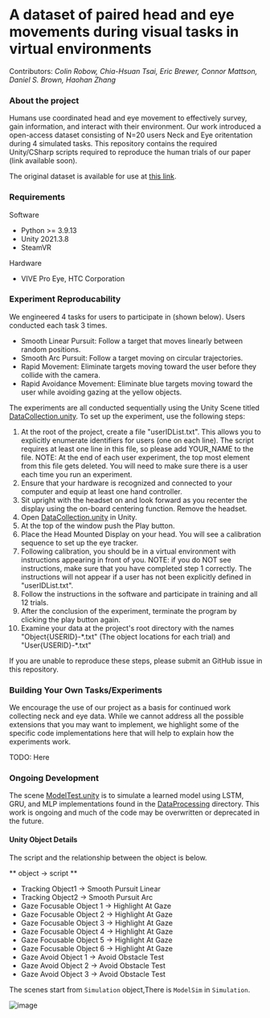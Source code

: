 # A dataset of paired head and eye movements during visual tasks in virtual environments
Contributors: _Colin Robow, Chia-Hsuan Tsai, Eric Brewer, Connor Mattson, Daniel S. Brown, Haohan Zhang_

### About the project
Humans use coordinated head and eye movement to effectively survey, gain information, and interact with their environment. Our work introduced a open-access dataset consisting of N=20 users Neck and Eye oritentation during 4 simulated tasks. This repository contains the required Unity/CSharp scripts required to reproduce the human trials of our paper (link available soon).

The original dataset is available for use at [this link](https://figshare.com/articles/dataset/EyeTrackingVRDataset/25749378).

### Requirements
Software
* Python >= 3.9.13
* Unity 2021.3.8
* SteamVR

Hardware
* VIVE Pro Eye, HTC Corporation

### Experiment Reproducability
We engineered 4 tasks for users to participate in (shown below). Users conducted each task 3 times.
* Smooth Linear Pursuit: Follow a target that moves linearly between random positions.
* Smooth Arc Pursuit: Follow a target moving on circular trajectories. 
* Rapid Movement: Eliminate targets moving toward the user before they collide with the camera.
* Rapid Avoidance Movement: Eliminate blue targets moving toward the user while avoiding gazing at the yellow objects.

The experiments are all conducted sequentially using the Unity Scene titled [DataCollection.unity](EyeTrackingTest/Assets/Scenes/DataCollection.unity). To set up the experiment, use the following steps:
1. At the root of the project, create a file "userIDList.txt". This allows you to explicitly enumerate identifiers for users (one on each line). The script requires at least one line in this file, so please add YOUR_NAME to the file. NOTE: At the end of each user experiment, the top most element from this file gets deleted. You will need to make sure there is a user each time you run an experiment.
2. Ensure that your hardware is recognized and connected to your computer and equip at least one hand controller.
3. Sit upright with the headset on and look forward as you recenter the display using the on-board centering function. Remove the headset.
4. Open [DataCollection.unity](EyeTrackingTest/Assets/Scenes/DataCollection.unity) in Unity.
5. At the top of the window push the Play button.
6. Place the Head Mounted Display on your head. You will see a calibration sequence to set up the eye tracker.
7. Following calibration, you should be in a virtual environment with instructions appearing in front of you. NOTE: if you do NOT see instructions, make sure that you have completed step 1 correctly. The instructions will not appear if a user has not been explicitly defined in "userIDList.txt".
8. Follow the instructions in the software and participate in training and all 12 trials.
9. After the conclusion of the experiment, terminate the program by clicking the play button again.
10. Examine your data at the project's root directory with the names "Object{USERID}-\*.txt" (The object locations for each trial) and "User{USERID}-\*.txt"

If you are unable to reproduce these steps, please submit an GitHub issue in this repository.

### Building Your Own Tasks/Experiments
We encourage the use of our project as a basis for continued work collecting neck and eye data. While we cannot address all the possible extensions that you may want to implement, we highlight some of the specific code implementations here that will help to explain how the experiments work.

TODO: Here

### Ongoing Development
The scene [ModelTest.unity](EyeTrackingTest/Assets/Scenes/ModelTest.unity) is to simulate a learned model using LSTM, GRU, and MLP implementations found in the [DataProcessing](DataProcessing) directory. This work is ongoing and much of the code may be overwritten or deprecated in the future.

#### Unity Object Details

The script and the relationship between the object is below.

** object -> script **
* Tracking Object1 -> Smooth Pursuit Linear
* Tracking Object2 -> Smooth Pursuit Arc
* Gaze Focusable Object 1 -> Highlight At Gaze
* Gaze Focusable Object 2 -> Highlight At Gaze
* Gaze Focusable Object 3 -> Highlight At Gaze
* Gaze Focusable Object 4 -> Highlight At Gaze
* Gaze Focusable Object 5 -> Highlight At Gaze
* Gaze Focusable Object 6 -> Highlight At Gaze
* Gaze Avoid Object 1 -> Avoid Obstacle Test
* Gaze Avoid Object 2 -> Avoid Obstacle Test
* Gaze Avoid Object 3 -> Avoid Obstacle Test

The scenes start from `Simulation` object,There is `ModelSim` in `Simulation`.

![image](https://github.com/aria-lab-code/EyeTracking_VR_DataCollection/assets/113972450/8de429de-db4f-4f2b-b4b7-95a9711f9f5b)
